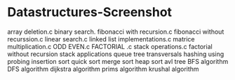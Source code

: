 # Datastructures-Screenshot
array deletion.c
binary search. 
fibonacci with recursion.c 
fibonacci without recurssion.c
linear search.c 
linked list implementations.c 
matrice multiplication.c 
ODD EVEN.c
FACTORIAL .c 
stack operations.c
factorial without recursion
stack applications
queue
tree transversals
hashing using probing 
insertion sort
quick sort
merge sort 
heap sort
avl tree
BFS algorithm 
DFS algorithm
dijkstra algorithm
prims algorithm
krushal algorithm

